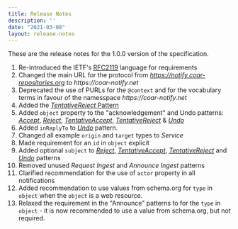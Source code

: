 ```yaml
---
title: Release Notes
description: ''
date: "2021-03-08"
layout: release-notes
---
```


These are the release notes for the 1.0.0 version of the specification.

1. Re-introduced the IETF's [RFC2119](https://www.ietf.org/rfc/rfc2119.txt) language for requirements
2. Changed the main URL for the protocol from _https://notify.coar-repositories.org_ to _https://coar-notify.net_
3. Deprecated the use of PURLs for the `@context` and for the vocabulary terms in favour of the namesspace _https://coar-notify.net_
4. Added the [_TentativeReject_ Pattern](/specification/1.0.0/tentative-reject)
5. Added `object` property to the "acknowledgement" and Undo patterns: [_Accept_](/specification/1.0.0/accept), [_Reject_](/specification/1.0.0/reject), [_TentativeAccept_](/specification/1.0.0/tentative-accept), [_TentativeReject_](/specification/1.0.0/tentative-reject) & [_Undo_](https://coar-notify.net//specification/1.0.0/undo-offer)
6. Added `inReplyTo` to [_Undo_](https://coar-notify.net//specification/1.0.0/undo-offer) pattern.
7. Changed all example `origin` and `target` types to _Service_
8. Made requirement for an `id` in `object` explicit
9. Added optional `subject` to [_Reject_](https://coar-notify.net//specification/1.0.0/reject), [_TentativeAccept_](https://coar-notify.net//specification/1.0.0/tentative-accept), [_TentativeReject_](https://coar-notify.net//specification/1.0.0/tentative-reject) and [_Undo_](https://coar-notify.net//specification/1.0.0/undo-offer) patterns
10. Removed unused *Request Ingest* and *Announce Ingest* patterns
11. Clarified recommendation for the use of `actor` property in all notifications
12. Added recommendation to use values from schema.org for `type` in `object` when the `object` is a web resource.
13. Relaxed the requirement in the "Announce" patterns to for the `type` in `object` - it is now recommended to use a value from schema.org, but not required.